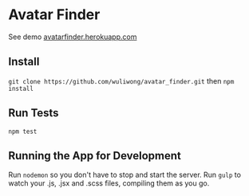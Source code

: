 Avatar Finder
============
See demo [avatarfinder.herokuapp.com](http://avatarfinder.herokuapp.com/)

Install
---------------------

`git clone https://github.com/wuliwong/avatar_finder.git` then `npm install`

Run Tests
---------------------

`npm test`

Running the App for Development
---------------------

Run `nodemon` so you don't have to stop and start the server.
Run `gulp` to watch your .js, .jsx and .scss files, compiling them as you go.